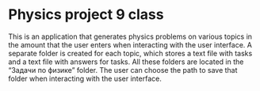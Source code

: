 # Physics project 9 class
This is an application that generates physics problems on various topics in the amount that the user enters when interacting with the user interface. 
A separate folder is created for each topic, which stores a text file with tasks and a text file with answers for tasks. All these folders are located in
the “Задачи по физике” folder. The user can choose the path to save that folder when interacting with the user interface.
